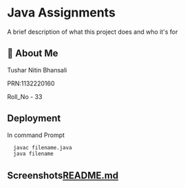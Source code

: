 
# Java Assignments

A brief description of what this project does and who it's for









## 🚀 About Me
Tushar Nitin Bhansali

PRN:1132220160

Roll_No - 33





## Deployment

In command Prompt

```bash
  javac filename.java
  java filename
```


## Screenshots[README.md](https://github.com/tushariccs/JavaAssignment/files/10037445/README.md)





